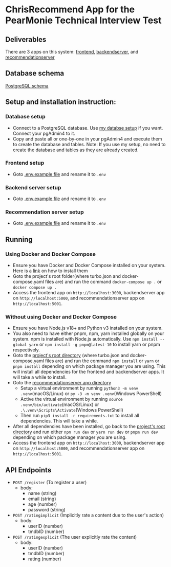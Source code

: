 # ChrisRecommend App for the PearMonie Technical Interview Test

## Deliverables

There are 3 apps on this system: [frontend](./apps/frontend/), [backendserver](./apps/backendserver/), and [recommendationserver](./apps/recommendationserver/)

## Database schema

[PostgreSQL schema](apps/recommendationserver/codefordatabase.sql)

## Setup and installation instruction:

### Database setup

- Connect to a PostgreSQL database. Use [my databse setup](./apps/recommendationserver/.env.example) if you want. Connect your pgAdmin4 to it.
- Copy and paste all or one-by-one in your pgAdmin4 and execute them to create the database and tables. Note: If you use my setup, no need to create the database and tables as they are already created.

### Frontend setup

- Goto [.env.example file](./apps/frontend/.env.example) and rename it to `.env`

### Backend server setup

- Goto [.env.example file](./apps/backendserver/.env.example) and rename it to `.env`

### Recommendation server setup

- Goto [.env.example file](./apps/recommendationserver/.env.example) and rename it to `.env`

## Running

### Using Docker and Docker Compose

- Ensure you have Docker and Docker Compose installed on your system. Here is a [link](https://docs.docker.com/compose/install/) on how to install them
- Goto the project's root folder(where turbo.json and docker-compose.yaml files are) and run the command `docker-compose up .` or `docker compose up .`
- Access the frontend app on `http://localhost:3000`, backendserver app on `http://localhost:5000`, and recommendationserver app on `http://localhost:5001`.

### Without using Docker and Docker Compose

- Ensure you have Node.js v18+ and Python v3 installed on your system.
- You also need to have either pnpm, npm, yarn installed globally on your system. npm is installed with Node.js automatically. Use `npm install --global yarn` or `npm install -g pnpm@latest-10` to install yarn or pnpm respectively.
- Goto the [project's root directory](./) (where turbo.json and docker-compose.yaml files are) and run the command `npm install` or `yarn` or `pnpm install` depending on which package manager you are using. This will install all dependencies for the frontend and backendserver apps. It will take a while to install.
- Goto the [recommendationserver app directory](./apps/recommendationserver/)
  - Setup a virtual environment by running `python3 -m venv .venv`(macOS/Linux) or `py -3 -m venv .venv`(Windows PowerShell)
  - Active the virtual environment by running `source .venv/bin/activate`(macOS/Linux) or `.\.venv\Scripts\Activate`(Windows PowerShell)
  - Then run `pip3 install -r requirements.txt` to install all dependencies. This will take a while.
- After all dependencies have been installed, go back to the [project's root directory](./) and run either `npm run dev` or `yarn run dev` or `pnpm run dev` depending on which package manager you are using.
- Access the frontend app on `http://localhost:3000`, backendserver app on `http://localhost:5000`, and recommendationserver app on `http://localhost:5001`.

## API Endpoints

- `POST /register` (To register a user)
  - body:
    - name (string)
    - email (string)
    - age (number)
    - password (string)
- `POST /ratingimplicit` (Implicitly rate a content due to the user's action)
  - body:
    - userID (number)
    - tmdbID (number)
- `POST /ratingexplicit` (The user explicitly rate the content)
  - body:
    - userID (number)
    - tmdbID (number)
    - rating (number)
